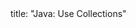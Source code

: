 <frontmatter>
title: "Java: Use Collections"
</frontmatter>

<include src="index-body.md" boilerplate />

